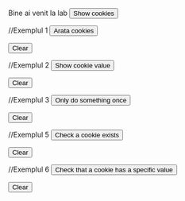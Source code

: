 
<script> document.cookie = "session=test GDPR"; document.cookie =
"favorite_task=collect Data"; function alertCookie() { alert(document.cookie); } <br>

// Exemplul 1
document.cookie = "name=oeschger; SameSite=None; Secure";
document.cookie = "favorite_food=tripe; SameSite=None; Secure";



function showCookies() {
const output = document.getElementById('cookies')
output.textContent = '> ' + document.cookie
}



function clearOutputCookies() {
const output = document.getElementById('cookies')
output.textContent = ''
}

// Exemplul 2
document.cookie = "test1=Hello; SameSite=None; Secure";
document.cookie = "test2=World; SameSite=None; Secure";



const cookieValue = document.cookie
.split('; ')
.find(row => row.startsWith('test2='))
.split('=')[1];



function showCookieValue() {
const output = document.getElementById('cookie-value')
output.textContent = '> ' + cookieValue
}



function clearOutputCookieValue() {
const output = document.getElementById('cookie-value')
output.textContent = ''
}



//Exemplul 3
function doOnce() {
if (!document.cookie.split('; ').find(row => row.startsWith('doSomethingOnlyOnce'))) {
document.cookie = "doSomethingOnlyOnce=true; expires=Fri, 31 Dec 9999 23:59:59 GMT; SameSite=None; Secure";
const output = document.getElementById('do-once')
output.textContent = '> Do something here!'
}
}



function clearOutputDoOnce() {
const output = document.getElementById('do-once')
output.textContent = ''
}

//Exemplul 5
document.cookie = "reader=1; SameSite=None; Secure";



function checkACookieExists() {
if (document.cookie.split(';').some((item) => item.trim().startsWith('reader='))) {
const output = document.getElementById('a-cookie-existence')
output.textContent = '> The cookie "reader" exists'
}
}



function clearOutputACookieExists() {
const output = document.getElementById('a-cookie-existence')
output.textContent = ''
}

//Exemplul 6
function checkCookieHasASpecificValue() {
if (document.cookie.split(';').some((item) => item.includes('reader=1'))) {
const output = document.getElementById('a-specific-value-of-the-cookie')
output.textContent = '> The cookie "reader" has a value of "1"'
}
}



function clearASpecificValueOfTheCookie() {
const output = document.getElementById('a-specific-value-of-the-cookie')
output.textContent = ''
}
</script>



<body> Bine ai venit la lab <button onclick="alertCookie()">Show cookies</button>



//Exemplul 1
<button onclick="showCookies()">Arata cookies</button>



<button onclick="clearOutputCookies()">
Clear
</button>



<div>
<code id="cookies"></code>
</div>



//Exemplul 2
<button onclick="showCookieValue()">Show cookie value</button>



<button onclick="clearOutputCookieValue()">
Clear
</button>



<div>
<code id="cookie-value"></code>
</div>

//Exemplul 3
<button onclick="doOnce()">Only do something once</button>



<button onclick="clearOutputDoOnce()">
Clear
</button>



<div>
<code id="do-once"></code>
</div>

//Exemplul 5
<button onclick="checkACookieExists()">
Check a cookie exists
</button>



<button onclick="clearOutputACookieExists()">
Clear
</button>



<div>
<code id="a-cookie-existence"></code>
</div>

//Exemplul 6
<button onclick="checkCookieHasASpecificValue()">
Check that a cookie has a specific value
</button>



<button onclick="clearASpecificValueOfTheCookie()">
Clear
</button>



<div>
<code id="a-specific-value-of-the-cookie"></code>
</div>
</body>
